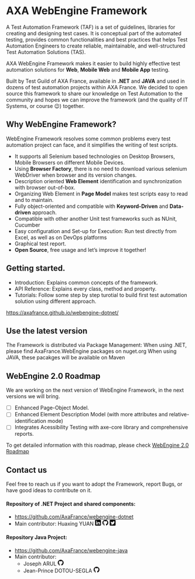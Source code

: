 ﻿# AXA WebEngine Framework

A Test Automation Framework (TAF) is a set of guidelines, libraries for creating and designing test cases.
It is conceptual part of the automated testing, provides common functionalities and best practices that helps Test Automation Engineers to create reliable, maintainable, and well-structured Test Automation Solutions (TAS).

AXA WebEngine Framework makes it easier to build highly effective test automation solutions for **Web**, **Mobile Web** and **Mobile App** testing.

Built by Test Guild of AXA France, available in **.NET** and **JAVA** and used in dozens of test automation projects within AXA France. We decided to open source this framework to share our knowledge on Test Automation to the community and hopes we can improve the framework (and the quality of IT Systems, or course 😉) together.

## Why WebEngine Framework?
WebEngine Framework resolves some common problems every test automation project can face, and it simplifies the writing of test scripts.
* It supports all Selenium based technologies on Desktop Browsers, Mobile Browsers on different Mobile Devices.
* Using **Browser Factory**, there is no need to download various selenium WebDriver when browser and its version changes.
* Description oriented **Web Element** identification and synchronization with browser out-of-box.
* Organizing Web Element in **Page Model** makes test scripts easy to read and to maintain.
* Fully object-oriented and compatible with **Keyword-Driven** and **Data-driven** approach.
* Compatible with other another Unit test frameworks such as NUnit, Cucumber
* Easy configuration and Set-up for Execution: Run test directly from Excel, as well as on DevOps platforms
* Graphical test report.
* **Open Source**, free usage and let’s improve it together!

## Getting started.
* Introduction: Explains common concepts of the framework.
* API Reference: Explains every class, method and property.
* Tutorials: Follow some step by step turotial to build first test automation solution using different approach.

https://axafrance.github.io/webengine-dotnet/

## Use the latest version
The Framework is distributed via Package Management:
When using .NET, please find AxaFrance.WebEngine packages on nuget.org
When using JAVA, these pacakges will be available on Maven

## WebEngine 2.0 Roadmap
We are working on the next version of WebEngine Framework, in the next versions we will bring.
- [ ] Enhanced Page-Object Model.
- [ ] Enhanced Element Description Model (with more attributes and relative-identification mode)
- [ ] Integrates Acessibility Testing with axe-core library and comprehensive reports.

To get detailed information with this roadmap, please check [WebEngine 2.0 Roadmap](WebEngine2.0.md)


## Contact us
Feel free to reach us if you want to adopt the Framework, report Bugs, or have good ideas to contribute on it.

#### Repository of .NET Project and shared components:
+ https://github.com/AxaFrance/webengine-dotnet
+ Main contributor: Huaxing YUAN [<img src="src/AxaFrance.WebEngine.Doc/images/linked-in.svg" width="16" />](https://www.linkedin.com/in/huaxing-yuan/) [<img src="src/AxaFrance.WebEngine.Doc/images/github.svg" width="16" />](https://github.com/huaxing-yuan) [<img src="src/AxaFrance.WebEngine.Doc/images/twitter.svg" width="16" />](https://twitter.com/huaxing_yuan)

#### Repository Java Project:
+ https://github.com/AxaFrance/webengine-java
+ Main contributor:
    + Joseph ARUL [<img src="src/AxaFrance.WebEngine.Doc/images/github.svg" width="16" />](https://github.com/josepharul82)
    + Jean-Prince DOTOU-SEGLA [<img src="src/AxaFrance.WebEngine.Doc/images/github.svg" width="16" />](https://github.com/JeanPrince)
